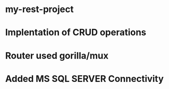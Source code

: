 ﻿# my-rest-project
 # Implentation of CRUD operations
 # Router used gorilla/mux
 # Added MS SQL SERVER Connectivity
 
